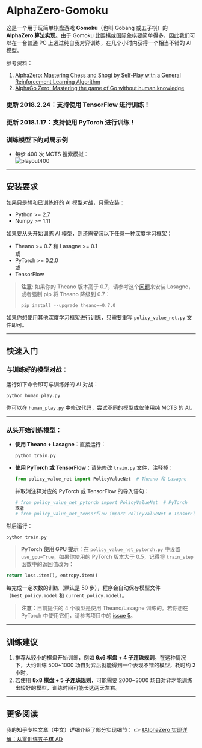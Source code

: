# AlphaZero-Gomoku

这是一个用于玩简单棋盘游戏 **Gomoku**（也叫 Gobang 或五子棋）的 **AlphaZero 算法实现**。由于 Gomoku 比围棋或国际象棋要简单得多，因此我们可以在一台普通 PC 上通过纯自我对弈训练，在几个小时内获得一个相当不错的 AI 模型。

参考资料：  
1. [AlphaZero: Mastering Chess and Shogi by Self-Play with a General Reinforcement Learning Algorithm](https://arxiv.org/abs/1712.01815)  
2. [AlphaGo Zero: Mastering the game of Go without human knowledge](https://www.nature.com/articles/nature24270)

### 更新 2018.2.24：支持使用 TensorFlow 进行训练！
### 更新 2018.1.17：支持使用 PyTorch 进行训练！

### 训练模型下的对局示例
- 每步 400 次 MCTS 搜索模拟：  
![playout400](https://raw.githubusercontent.com/junxiaosong/AlphaZero_Gomoku/master/playout400.gif)

---

## 安装要求

如果只是想和已训练好的 AI 模型对战，只需安装：
- Python >= 2.7
- Numpy >= 1.11

如果要从头开始训练 AI 模型，则还需安装以下任意一种深度学习框架：
- Theano >= 0.7 和 Lasagne >= 0.1      
或
- PyTorch >= 0.2.0    
或
- TensorFlow

> **注意**: 如果你的 Theano 版本高于 0.7，请参考这个[问题](https://github.com/aigamedev/scikit-neuralnetwork/issues/235)来安装 Lasagne，或者强制 pip 将 Theano 降级到 0.7：  
> ```
> pip install --upgrade theano==0.7.0
> ```

如果你想使用其他深度学习框架进行训练，只需要重写 `policy_value_net.py` 文件即可。

---

## 快速入门

### 与训练好的模型对战：

运行如下命令即可与训练好的 AI 对战：
```
python human_play.py  
```

你可以在 `human_play.py` 中修改代码，尝试不同的模型或仅使用纯 MCTS 的 AI。

---

### 从头开始训练模型：

- **使用 Theano + Lasagne**：直接运行：
  ```
  python train.py
  ```

- **使用 PyTorch 或 TensorFlow**：请先修改 `train.py` 文件，注释掉：
  ```python
  from policy_value_net import PolicyValueNet  # Theano 和 Lasagne
  ```
  并取消注释对应的 PyTorch 或 TensorFlow 的导入语句：
  ```python
  # from policy_value_net_pytorch import PolicyValueNet  # PyTorch
  或者
  # from policy_value_net_tensorflow import PolicyValueNet # TensorFlow
  ```

然后运行：  
```
python train.py
```

> **PyTorch 使用 GPU 提示**：在 `policy_value_net_pytorch.py` 中设置 `use_gpu=True`，如果你使用的 PyTorch 版本大于 0.5，记得将 `train_step` 函数中的返回值改为：
```python
return loss.item(), entropy.item()
```

每完成一定次数的训练（默认是 50 步），程序会自动保存模型文件（`best_policy.model` 和 `current_policy.model`）。

> **注意**：目前提供的 4 个模型是使用 Theano/Lasagne 训练的。若你想在 PyTorch 中使用它们，请参考项目中的 [issue 5](https://github.com/junxiaosong/AlphaZero_Gomoku/issues/5)。

---

## 训练建议

1. 推荐从较小的棋盘开始训练，例如 **6x6 棋盘 + 4 子连珠规则**。在这种情况下，大约训练 500~1000 场自对弈后就能得到一个表现不错的模型，耗时约 2 小时。
2. 若使用 **8x8 棋盘 + 5 子连珠规则**，可能需要 2000~3000 场自对弈才能训练出较好的模型，训练时间可能长达两天左右。

---

## 更多阅读

我的知乎专栏文章（中文）详细介绍了部分实现细节：
👉 [《AlphaZero 实现详解：从零训练五子棋 AI》](https://zhuanlan.zhihu.com/p/32089487)
